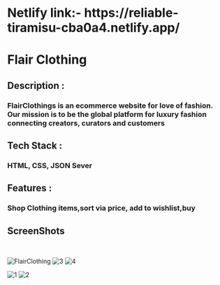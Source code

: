 <h1> Netlify link:- https://reliable-tiramisu-cba0a4.netlify.app/ </h1>
<h1>Flair Clothing</h1>

<h2>Description : </h2><h3>FlairClothings is an ecommerce website for love of fashion. Our mission is to be the global platform for luxury fashion connecting creators, curators and customers</h3>

<h2>Tech Stack : </h2> <h3>HTML, CSS, JSON Sever</h3>

<h2>Features : </h2><h3>Shop Clothing items,sort via price, add to wishlist,buy</h3>

<h2>ScreenShots</h2>
<br>

![FlairClothing](https://user-images.githubusercontent.com/64404614/217021773-723ebbf4-534a-4915-83d1-fe92d3637379.png)
![3](https://user-images.githubusercontent.com/64404614/217021748-061cbeb1-7600-4050-becc-af5ba60e68bb.png)
![4](https://user-images.githubusercontent.com/64404614/217021768-5441c16a-4c16-4794-b7ad-5d6bb330480d.jpg)

![1](https://i.ibb.co/ChXQSkM/Screenshot-2023-03-02-235112.png)
![2](https://user-images.githubusercontent.com/64404614/217021781-06113533-5ca8-49e0-b457-a269ec532920.jpg)
